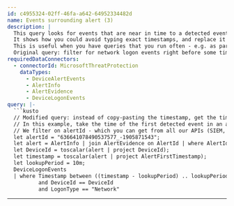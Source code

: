 ```yaml
---
id: c4955324-02ff-46fa-a642-64952334482d
name: Events surrounding alert (3)
description: |
  This query looks for events that are near in time to a detected event.
  It shows how you could avoid typing exact timestamps, and replace it with a simple query to get the timestamp of your pivot event (e.g. a detected event).
  This is useful when you have queries that you run often - e.g. as part of your regular investigation of an alert.
  Original query: filter for network logon events right before some timestamp.
requiredDataConnectors:
  - connectorId: MicrosoftThreatProtection
    dataTypes:
      - DeviceAlertEvents
      - AlertInfo
      - AlertEvidence
      - DeviceLogonEvents
query: |-
  ```kusto
  // Modified query: instead of copy-pasting the timestamp, get the timestamp of some event you can filter
  // In this example, take the time of the first detected event in an alert.
  // We filter on alertId - which you can get from all our APIs (SIEM, Graph API, PowerBI, DeviceAlertEvents table) or from the UI (the last part of the link to the alert page)
  let alertId = "636641078490537577_-1905871543";
  let alert = AlertInfo | join AlertEvidence on AlertId | where AlertId == alertId | summarize AlertFirstTimestamp=min(Timestamp) by DeviceId;
  let DeviceId = toscalar(alert | project DeviceId);
  let timestamp = toscalar(alert | project AlertFirstTimestamp);
  let lookupPeriod = 10m;
  DeviceLogonEvents
  | where Timestamp between ((timestamp - lookupPeriod) .. lookupPeriod)
          and DeviceId == DeviceId
          and LogonType == "Network"
  ```
---
```


